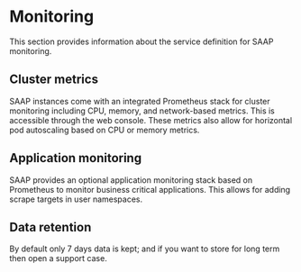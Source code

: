 # Monitoring

This section provides information about the service definition for SAAP monitoring.

## Cluster metrics

SAAP instances come with an integrated Prometheus stack for cluster monitoring including CPU, memory, and network-based metrics. This is accessible through the web console. These metrics also allow for horizontal pod autoscaling based on CPU or memory metrics.

## Application monitoring

SAAP provides an optional application monitoring stack based on Prometheus to monitor business critical applications. This allows for adding scrape targets in user namespaces.

## Data retention

By default only 7 days data is kept; and if you want to store for long term then open a support case. 